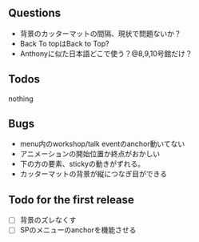 ## Questions

- 背景のカッターマットの間隔、現状で問題ないか？
- Back To topはBack to Top?
- Anthonyに似た日本語どこで使う？@8,9,10号館だけ？

## Todos

nothing

## Bugs

- menu内のworkshop/talk eventのanchor動いてない
- アニメーションの開始位置か終点がおかしい
- 下の方の要素、stickyの動きがずれる。
- カッターマットの背景が縦につなぎ目ができる


## Todo for the first release

- [ ] 背景のズレなくす
- [ ] SPのメニューのanchorを機能させる
